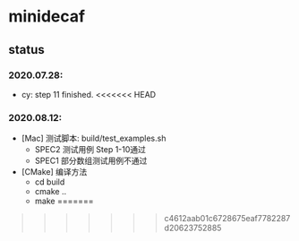 # minidecaf

## status
### 2020.07.28:
- cy: step 11 finished.
<<<<<<< HEAD

### 2020.08.12:
- [Mac] 测试脚本: build/test_examples.sh
  - SPEC2 测试用例 Step 1-10通过
  - SPEC1 部分数组测试用例不通过
- [CMake] 编译方法
  - cd build
  - cmake ..
  - make
=======
>>>>>>> c4612aab01c6728675eaf7782287d20623752885
